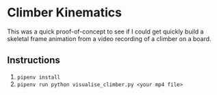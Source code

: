 # Climber Kinematics

This was a quick proof-of-concept to see if I could get quickly build a skeletal frame animation
from a video recording of a climber on a board.

## Instructions

1. `pipenv install`
2. `pipenv run python visualise_climber.py <your mp4 file>`